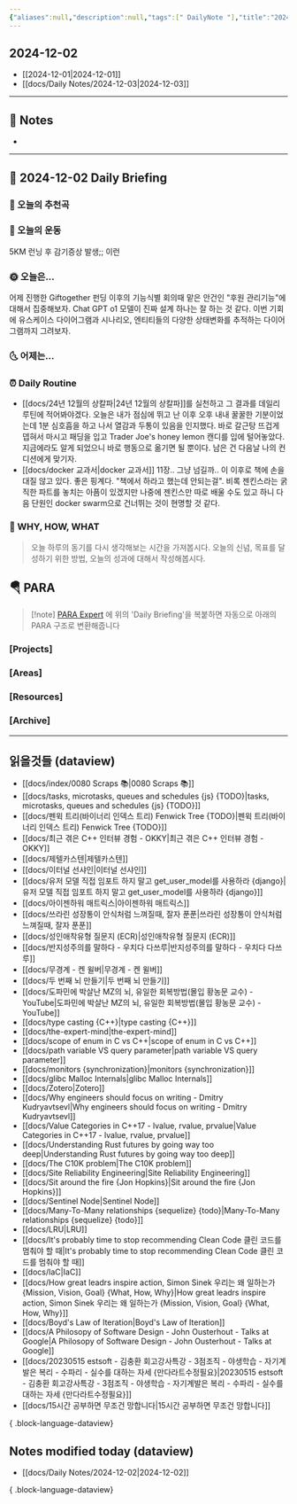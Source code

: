 ```yaml
---
{"aliases":null,"description":null,"tags":[" DailyNote "],"title":"2024-12-02","created":"2024-12-02T20:25:45","updated":"2024-12-02T20:32:42","dg-publish":true,"permalink":"/docs/daily-notes/2024-12-02/","dgPassFrontmatter":true}
---
```



## 2024-12-02

- [[2024-12-01\|2024-12-01]] 
- [[docs/Daily Notes/2024-12-03\|2024-12-03]]

---

## 📝 Notes

- 


---

## 📅 2024-12-02 Daily Briefing

### 🎵 오늘의 추천곡

### 🏃 오늘의 운동

5KM 런닝 후 감기증상 발생;; 이런

### 🌞 오늘은...

어제 진행한 Giftogether 펀딩 이후의 기능식별 회의때 맡은 안건인 "후원 관리기능"에 대해서 집중해보자. Chat GPT o1 모델이 진짜 설계 하나는 잘 하는 것 같다. 이번 기회에 유스케이스 다이어그램과 시나리오, 엔티티들의 다양한 상태변화를 추적하는 다이어그램까지 그려보자.

### 🌜 어제는...

### ⏰ Daily Routine

- [[docs/24년 12월의 상칼파\|24년 12월의 상칼파]]를 실천하고 그 결과를 데일리 루틴에 적어봐야겠다. 오늘은 내가 점심에 뛰고 난 이후 오후 내내 꿀꿀한 기분이었는데 1분 심호흡을 하고 나서 열감과 두통이 있음을 인지했다. 바로 갈근탕 뜨겁게 뎁혀서 마시고 패딩을 입고 Trader Joe's honey lemon 캔디를 입에 털어놓았다. 지금에라도 알게 되었으니 바로 행동으로 옮기면 될 뿐이다. 남은 건 다음날 나의 컨디션에게 맞기자.
- [[docs/docker 교과서\|docker 교과서]] 11장.. 그냥 넘길까.. 이 이후로 책에 손을 대질 않고 있다. 좋은 핑계다. "책에서 하라고 했는데 안되는걸". 비록 젠킨스라는 굵직한 파트를 놓치는 아픔이 있겠지만 나중에 젠킨스만 따로 배울 수도 있고 하니 다음 단원인 docker swarm으로 건너뛰는 것이 현명할 것 같다.

### 🚀 WHY, HOW, WHAT

> 오늘 하루의 동기를 다시 생각해보는 시간을 가져봅시다. 오늘의 신념, 목표를 달성하기 위한 방법, 오늘의 성과에 대해서 작성해봅시다.

##  🪂 PARA

> [!note] [PARA Expert](https://chatgpt.com/g/g-46Xrh4MXk-para-expert) 에 위의 'Daily Briefing'을 복붙하면 자동으로 아래의 PARA 구조로 변환해줍니다

### [Projects]

### [Areas]

### [Resources]

### [Archive]

---

## 읽을것들 (dataview)

- [[docs/index/0080 Scraps 📚\|0080 Scraps 📚]]
- [[docs/tasks, microtasks, queues and schedules {js} {TODO}\|tasks, microtasks, queues and schedules {js} {TODO}]]
- [[docs/펜윅 트리(바이너리 인덱스 트리) Fenwick Tree {TODO}\|펜윅 트리(바이너리 인덱스 트리) Fenwick Tree {TODO}]]
- [[docs/최근 겪은 C++ 인터뷰 경험 - OKKY\|최근 겪은 C++ 인터뷰 경험 - OKKY]]
- [[docs/제텔카스텐\|제텔카스텐]]
- [[docs/이터널 선샤인\|이터널 선샤인]]
- [[docs/유저 모델 직접 임포트 하지 말고 get_user_model를 사용하라 {django}\|유저 모델 직접 임포트 하지 말고 get_user_model를 사용하라 {django}]]
- [[docs/아이젠하워 매트릭스\|아이젠하워 매트릭스]]
- [[docs/쓰라린 성장통이 안식처럼 느껴질때, 잘자 푼푼\|쓰라린 성장통이 안식처럼 느껴질때, 잘자 푼푼]]
- [[docs/성인애착유형 질문지 (ECR)\|성인애착유형 질문지 (ECR)]]
- [[docs/반지성주의를 말하다 - 우치다 다쓰루\|반지성주의를 말하다 - 우치다 다쓰루]]
- [[docs/무경계 - 켄 윌버\|무경계 - 켄 윌버]]
- [[docs/두 번째 뇌 만들기\|두 번째 뇌 만들기]]
- [[docs/도파민에 박살난 MZ의 뇌, 유일한 회복방법(몰입 황농문 교수) - YouTube\|도파민에 박살난 MZ의 뇌, 유일한 회복방법(몰입 황농문 교수) - YouTube]]
- [[docs/type casting {C++}\|type casting {C++}]]
- [[docs/the-expert-mind\|the-expert-mind]]
- [[docs/scope of enum in C vs C++\|scope of enum in C vs C++]]
- [[docs/path variable VS query parameter\|path variable VS query parameter]]
- [[docs/monitors {synchronization}\|monitors {synchronization}]]
- [[docs/glibc Malloc Internals\|glibc Malloc Internals]]
- [[docs/Zotero\|Zotero]]
- [[docs/Why engineers should focus on writing - Dmitry Kudryavtsevl\|Why engineers should focus on writing - Dmitry Kudryavtsevl]]
- [[docs/Value Categories in C++17 - lvalue, rvalue, prvalue\|Value Categories in C++17 - lvalue, rvalue, prvalue]]
- [[docs/Understanding Rust futures by going way too deep\|Understanding Rust futures by going way too deep]]
- [[docs/The C10K problem\|The C10K problem]]
- [[docs/Site Reliability Engineering\|Site Reliability Engineering]]
- [[docs/Sit around the fire {Jon Hopkins}\|Sit around the fire {Jon Hopkins}]]
- [[docs/Sentinel Node\|Sentinel Node]]
- [[docs/Many-To-Many relationships {sequelize} {todo}\|Many-To-Many relationships {sequelize} {todo}]]
- [[docs/LRU\|LRU]]
- [[docs/It's probably time to stop recommending Clean Code 클린 코드를 멈춰야 할 때\|It's probably time to stop recommending Clean Code 클린 코드를 멈춰야 할 때]]
- [[docs/IaC\|IaC]]
- [[docs/How great leadrs inspire action, Simon Sinek 우리는 왜 일하는가 {Mission, Vision, Goal} {What, How, Why}\|How great leadrs inspire action, Simon Sinek 우리는 왜 일하는가 {Mission, Vision, Goal} {What, How, Why}]]
- [[docs/Boyd's Law of Iteration\|Boyd's Law of Iteration]]
- [[docs/A Philosopy of Software Design - John Ousterhout - Talks at Google\|A Philosopy of Software Design - John Ousterhout - Talks at Google]]
- [[docs/20230515 estsoft - 김충환 회고강사특강 - 3점조직 - 야생학습 - 자기계발은 복리 - 수파리 - 실수를 대하는 자세 {만다라트수정필요}\|20230515 estsoft - 김충환 회고강사특강 - 3점조직 - 야생학습 - 자기계발은 복리 - 수파리 - 실수를 대하는 자세 {만다라트수정필요}]]
- [[docs/15시간 공부하면 무조건 망합니다\|15시간 공부하면 무조건 망합니다]]

{ .block-language-dataview}

## Notes modified today (dataview)

- [[docs/Daily Notes/2024-12-02\|2024-12-02]]

{ .block-language-dataview}
